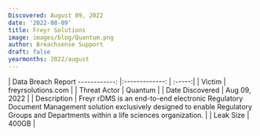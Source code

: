 ```yaml
---
Discovered: August 09, 2022
date: '2022-08-09'
title: Freyr Solutions
image: images/blog/Quantum.png
author: Breachsense Support
draft: false
yearmonths: 2022/august
---
```



| Data Breach Report
------------:     |:-------------:    | :-----:|
| Victim      | freyrsolutions.com      | 
| Threat Actor      | Quantum      | 
| Date Discovered      | Aug 09, 2022      | 
| Description      | Freyr rDMS is an end-to-end electronic Regulatory Document Management solution exclusively designed to enable Regulatory Groups and Departments within a life sciences organization.      | 
| Leak Size      | 400GB      | 

